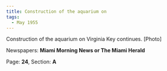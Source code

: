 ```yaml
---  
title: Construction of the aquarium on  
tags:  
  - May 1955  
---  
```

  
Construction of the aquarium on Virginia Key continues. [Photo]  
  
Newspapers: **Miami Morning News or The Miami Herald**  
  
Page: **24**, Section: **A** 
